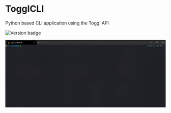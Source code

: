 # TogglCLI
Python based CLI application using the Toggl API

![Version badge](https://img.shields.io/badge/Version-0.0.1-brightgreen)

![TogglCLI GIF demo 0.0.1](https://raw.githubusercontent.com/rluzuriaga/TogglCLI/master/gif/TogglCLI.gif)
